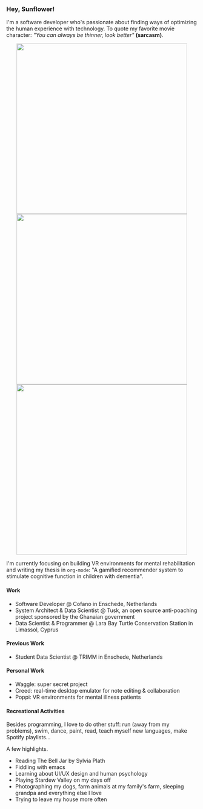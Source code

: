 ### Hey, Sunflower!

I'm a software developer who's passionate about finding ways of optimizing the human experience with technology. To quote my favorite movie character: *"You can always be thinner, look better"* **(sarcasm)**. 

<div align="center">
<img src="https://i.pinimg.com/564x/83/19/4d/83194d92af51cfa536ea5c029ade658d.jpg" style="height: 450px;"/>
<img src="https://i.pinimg.com/564x/1a/9a/3c/1a9a3c51cf6802f26428f6420bbb0ed7.jpg" style="height: 450px;"/>
<img src="https://i.pinimg.com/564x/5a/fa/af/5afaafac052a7df0d7759f9eb542a151.jpg" style="height: 450px;"/>
</div>

I'm currently focusing on building VR environments for mental rehabilitation and writing my thesis in `org-mode`: "A gamified recommender system to stimulate cognitive function in children with dementia".

#### Work
- Software Developer @ Cofano in Enschede, Netherlands
- System Architect & Data Scientist @ Tusk, an open source anti-poaching project sponsored by the Ghanaian government
- Data Scientist & Programmer @ Lara Bay Turtle Conservation Station in Limassol, Cyprus

#### Previous Work
- Student Data Scientist @ TRIMM in Enschede, Netherlands

#### Personal Work
- Waggle: super secret project
- Creed: real-time desktop emulator for note editing & collaboration
- Poppi: VR environments for mental illness patients

#### Recreational Activities
Besides programming, I love to do other stuff: run (away from my problems), swim, dance, paint, read, teach myself new languages, make Spotify playlists...

A few highlights.
- Reading The Bell Jar by Sylvia Plath
- Fiddling with emacs
- Learning about UI/UX design and human psychology
- Playing Stardew Valley on my days off
- Photographing my dogs, farm animals at my family's farm, sleeping grandpa and everything else I love
- Trying to leave my house more often

